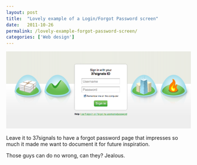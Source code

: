 ```yaml
---
layout: post
title:  "Lovely example of a Login/Forgot Password screen"
date:   2011-10-26
permalink: /lovely-example-forgot-password-screen/
categories: ['Web design']
---
```


<img src="/images/37signals.png" class="post-thumb alignleft">

Leave it to 37signals to have a forgot password page that impresses so much it made me want to document it for future inspiration.

Those guys can do no wrong, can they? Jealous.